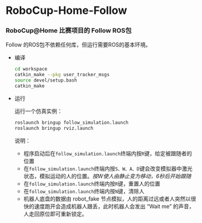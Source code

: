 # RoboCup-Home-Follow

### RoboCup@Home 比赛项目的 Follow ROS包

Follow 的ROS包不依赖任何库，但运行需要ROS的基本环境。

- 编译

	```bash
	cd workspace
	catkin_make --pkg user_tracker_msgs
	source devel/setup.bash
	catkin_make
	```

- 运行

	运行一个仿真实例：

	```bash
	roslaunch bringup follow_simulation.launch
	roslaunch bringup rviz.launch
	```

	说明：

	- 程序启动后在`follow_simulation.launch`终端内按`R`键，给定被跟随者的位置
	- 在`follow_simulation.launch`终端内按`S、W、A、D`键会改变模拟器中激光状态，模拟运动的人的位置。*按W使人由静止变为移动，6秒后开始跟随*
	- 在`follow_simulation.launch`终端内按`R`键，重置人的位置
	- 在`follow_simulation.launch`终端内按`N`键，清除人
	- 机器人底盘的数据由 robot_fake 节点模拟，人的距离过远或者人突然以很快的速度跑开会造成机器人跟丢，此时机器人会发出 “Wait me” 的声音，人走回原位即可重新锁定。
